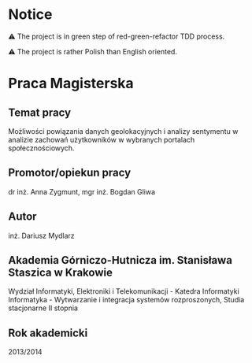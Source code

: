 # Notice


:warning: The project is in green step of red-green-refactor TDD process.

:warning: The project is rather Polish than English oriented.

Praca Magisterska
=================
Temat pracy
-----------
Możliwości powiązania danych geolokacyjnych i analizy sentymentu w analizie zachowań użytkowników w wybranych portalach społecznościowych.

Promotor/opiekun pracy
----------------------
dr inż. Anna Zygmunt, mgr inż. Bogdan Gliwa

Autor
-----
inż. Dariusz Mydlarz

Akademia Górniczo-Hutnicza im. Stanisława Staszica w Krakowie
-------------------------------------------------------------
Wydział Informatyki, Elektroniki i Telekomunikacji  - Katedra Informatyki  
Informatyka - Wytwarzanie i integracja systemów rozproszonych, Studia stacjonarne II stopnia  

Rok akademicki
--------------
2013/2014

